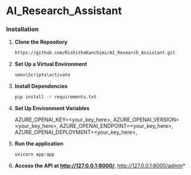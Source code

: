 # AI_Research_Assistant
### Installation

1. **Clone the Repository**
   ```bash
   https://github.com/RishithaKanchimi/AI_Research_Assistant.git

2. **Set Up a Virtual Environment**
    ```bash
   venv\Scripts\activate

3. **Install Dependencies**
    ```bash
   pip install -r requirements.txt

4. **Set Up Environment Variables**

    AZURE_OPENAI_KEY=<your_key_here>,
    AZURE_OPENAI_VERSION=<your_key_here>,
    AZURE_OPENAI_ENDPOINT=<your_key_here>,
    AZURE_OPENAI_DEPLOYMENT=<your_key_here>,
   
5. **Run the application**
    ```bash
    uvicorn app:app

6. **Access the API at http://127.0.0.1:8000/**,
                       http://127.0.0.1:8000/admin*
